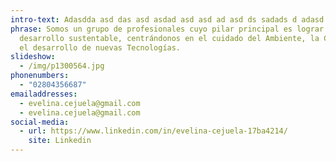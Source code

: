 ```yaml
---
intro-text: Adasdda asd das asd asdad asd asd ad asd ds sadads d adasd
phrase: Somos un grupo de profesionales cuyo pilar principal es lograr el
  desarrollo sustentable, centrándonos en el cuidado del Ambiente, la Ciencia y
  el desarrollo de nuevas Tecnologías.
slideshow:
  - /img/p1300564.jpg
phonenumbers:
  - "02804356687"
emailaddresses:
  - evelina.cejuela@gmail.com
  - evelina.cejuela@gmail.com
social-media:
  - url: https://www.linkedin.com/in/evelina-cejuela-17ba4214/
    site: Linkedin
---
```

